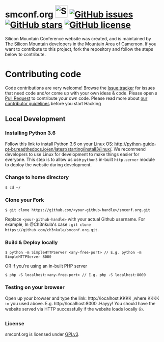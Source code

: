 smconf.org <img src="http://i.imgur.com/Cj4rMrS.gif" height="40" alt="Swimming Octocat" title="smconf.org"> [![GitHub issues](https://img.shields.io/github/issues/silicon-mountain/smconf.org.svg)](https://github.com/silicon-mountain/smconf.org/issues) [![GitHub stars](https://img.shields.io/github/stars/silicon-mountain/smconf.org.svg)](https://github.com/silicon-mountain/smconf.org/stargazers) [![GitHub license](https://img.shields.io/badge/license-AGPL-blue.svg)](https://raw.githubusercontent.com/silicon-mountain/smconf.org/master/LICENSE)
==============

Silicon Mountain Conference website was created, and is maintained by [The Silicon Mountain](https://en.wikipedia.org/wiki/Silicon_Mountain) developers in the Mountain Area of Cameroon. If you want to contribute to this project, fork the repository and follow the steps below to contribute.

# Contributing code
Code contributions are very welcome! Browse the [Issue tracker](https://github.com/silicon-mountain/smconf.org/issues) for issues that need code and/or come up with your own ideas & code. Please open a [Pull Request](https://github.com/silicon-mountain/smconf.org/pulls) to contribute your own code.
Please read more about [our contributor guidelines](https://github.com/chidelmun/smconf.org/blob/chick/CONTRIBUTING.md) before you start Hacking



## Local Development



### Installing Python 3.6

Follow this link to install Python 3.6 on your Linux OS: http://python-guide-pt-br.readthedocs.io/en/latest/starting/install3/linux/. We recommend developers to use Linux for development to make things easier for everyone. This step is to allow us use `python3` in-built `http.server` module to deploy the website during development.


### Change to home directory

```
$ cd ~/
```


### Clone your Fork

```
$ git clone https://github.com/<your-github-handle>/smconf.org.git
```
Replace `<your-github-handle>` with your actual Github username. For example, In @Ch3nkula's case : `git clone https://github.com/ch3nkula/smconf.org.git`.


### Build & Deploy locally

```
$ python -m SimpleHTTPServer <any-free-port> // E.g. python -m SimpleHTTPServer 8000
```
OR If you're using an in-built PHP server

```
$ php -S localhost:<any-free-port> // E.g. php -S localhost:8000
```


### Testing on your browser

Open up your browser and type the link: http://localhost:KKKK ,where KKKK := <any-free-port> you used above. E.g. http://localhost:8000 .Hayyy! You should have the website served via HTTP successfully if the website loads locally :+1:.


### License

smconf.org is licensed under [GPLv3](LICENSE).
